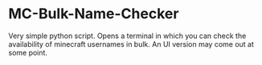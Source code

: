 # MC-Bulk-Name-Checker
Very simple python script. Opens a terminal in which you can check the availability of minecraft usernames in bulk. An UI version may come out at some point.
